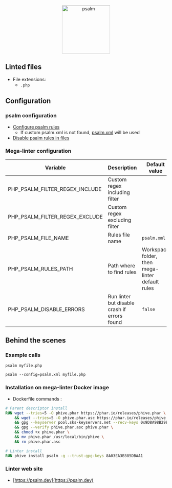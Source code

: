 <!-- markdownlint-disable MD033 MD041 -->
<!-- Generated by .automation/build.py, please do not update manually -->

<div align="center">
  <a href="https://psalm.dev" target="blank" title="Visit linter Web Site">
    <img src="https://i1.wp.com/phpmagazine.net/wp-content/uploads/2018/12/PsalmLogo.png?w=653&ssl=1" alt="psalm" height="150px">
  </a>
</div>

## Linted files

- File extensions:
  - `.php`

## Configuration

### psalm configuration

- [Configure psalm rules](https://psalm.dev/docs/running_psalm/configuration/)
  - If custom psalm.xml is not found, [psalm.xml](https://github.com/nvuillam/mega-linter/tree/master_megalinter/TEMPLATES/psalm.xml) will be used
- [Disable psalm rules in files](https://psalm.dev/docs/running_psalm/dealing_with_code_issues/#docblock-suppression)

### Mega-linter configuration

| Variable | Description | Default value |
| ----------------- | -------------- | -------------- |
| PHP_PSALM_FILTER_REGEX_INCLUDE | Custom regex including filter |  |
| PHP_PSALM_FILTER_REGEX_EXCLUDE | Custom regex excluding filter |  |
| PHP_PSALM_FILE_NAME | Rules file name | `psalm.xml` |
| PHP_PSALM_RULES_PATH | Path where to find rules | Workspace folder, then mega-linter default rules |
| PHP_PSALM_DISABLE_ERRORS | Run linter but disable crash if errors found | `false` |

## Behind the scenes

### Example calls

```shell
psalm myfile.php
```

```shell
psalm --config=psalm.xml myfile.php
```


### Installation on mega-linter Docker image

- Dockerfile commands :
```dockerfile
# Parent descriptor install
RUN wget --tries=5 -O phive.phar https://phar.io/releases/phive.phar \
    && wget --tries=5 -O phive.phar.asc https://phar.io/releases/phive.phar.asc \
    && gpg --keyserver pool.sks-keyservers.net --recv-keys 0x9D8A98B29B2D5D79 \
    && gpg --verify phive.phar.asc phive.phar \
    && chmod +x phive.phar \
    && mv phive.phar /usr/local/bin/phive \
    && rm phive.phar.asc

# Linter install
RUN phive install psalm -g --trust-gpg-keys 8A03EA3B385DBAA1
```


### Linter web site
- [https://psalm.dev](https://psalm.dev)

